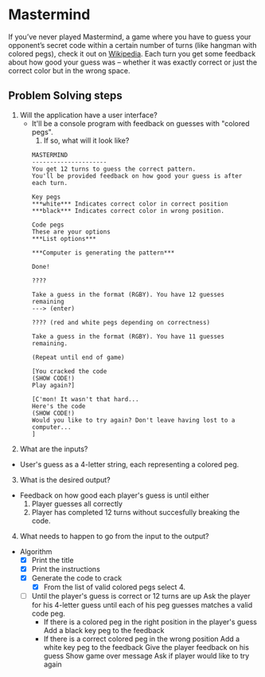 # Mastermind

If you’ve never played Mastermind, a game where you have to guess your opponent’s secret code within a certain number of turns (like hangman with colored pegs), check it out on [Wikipedia](https://en.wikipedia.org/wiki/Mastermind_(board_game)). Each turn you get some feedback about how good your guess was – whether it was exactly correct or just the correct color but in the wrong space.

## Problem Solving steps

1. Will the application have a user interface?
    - It'll be a console program with feedback on guesses with "colored pegs".
      1. If so, what will it look like?
      ```     
      MASTERMIND
      ---------------------
      You get 12 turns to guess the correct pattern.
      You'll be provided feedback on how good your guess is after each turn.

      Key pegs
      ***white*** Indicates correct color in correct position
      ***black*** Indicates correct color in wrong position.
      
      Code pegs
      These are your options
      ***List options***

      ***Computer is generating the pattern***

      Done!

      ????

      Take a guess in the format (RGBY). You have 12 guesses remaining
      ---> (enter)

      ???? (red and white pegs depending on correctness)

      Take a guess in the format (RGBY). You have 11 guesses remaining.

      (Repeat until end of game)

      [You cracked the code
      (SHOW CODE!)
      Play again?]

      [C'mon! It wasn't that hard...
      Here's the code
      (SHOW CODE!)
      Would you like to try again? Don't leave having lost to a computer... 
      ]
      ```
2. What are the inputs?
  - User's guess as a 4-letter string, each representing a colored peg.
3. What is the desired output?
  - Feedback on how good each player's guess is until either
    1. Player guesses all correctly
    2. Player has completed 12 turns without succesfully breaking the code.
4. What needs to happen to go from the input to the output?
  - Algorithm
    - [x] Print the title
    - [x] Print the instructions
    - [x] Generate the code to crack
      - [x] From the list of valid colored pegs select 4.
    - [ ] Until the player's guess is correct or 12 turns are up
      Ask the player for his 4-letter guess until each of his peg guesses matches a valid code peg.
      * If there is a colored peg in the right position in the player's guess
        Add a black key peg to the feedback
      * If there is a correct colored peg in the wrong position
        Add a white key peg to the feedback
      Give the player feedback on his guess
    Show game over message
    Ask if player would like to try again
